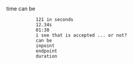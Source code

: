 time can be 

               121 in seconds
               12.34s
               01:30 
               i see that is accepted ... or not?
               can be
               inpoint
               endpoint
               duration
